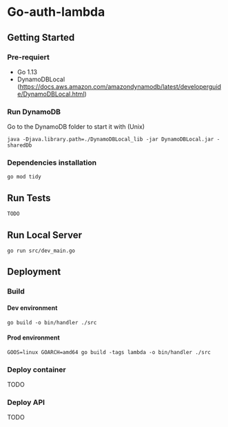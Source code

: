 # Go-auth-lambda

## Getting Started

### Pre-requiert

- Go 1.13
- DynamoDBLocal (https://docs.aws.amazon.com/amazondynamodb/latest/developerguide/DynamoDBLocal.html)

### Run DynamoDB

Go to the DynamoDB folder to start it with (Unix)

```
java -Djava.library.path=./DynamoDBLocal_lib -jar DynamoDBLocal.jar -sharedDb

```

### Dependencies installation

```
go mod tidy
```

## Run Tests

```
TODO
```

## Run Local Server

```
go run src/dev_main.go
```

## Deployment

### Build

#### Dev environment

```
go build -o bin/handler ./src
```

#### Prod environment

```
GOOS=linux GOARCH=amd64 go build -tags lambda -o bin/handler ./src
```

### Deploy container

TODO

### Deploy API

TODO
